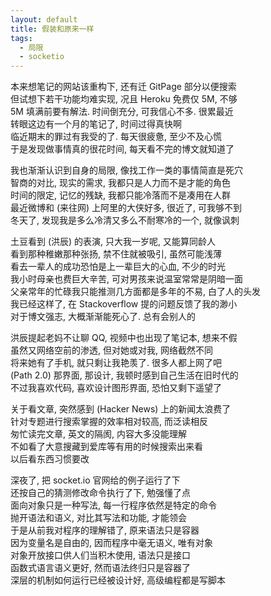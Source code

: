 ```yaml
---
layout: default
title: 假装和原来一样
tags:
  - 局限
  - socketio
---
```

  
本来想笔记的网站该重构下, 还有迁 GitPage 部分以便搜索  
但试想下若干功能均难实现, 况且 Heroku 免费仅 5M, 不够  
5M 填满前要有解法. 时间倒充分, 可我信心不多. 很累最近  
转眼这边有一个月的笔记了, 时间过得真快啊  
临近期末的罪过有我受的了. 每天很疲惫, 至少不及心慌  
于是发现做事情真的很花时间, 每天看不完的博文就知道了  
  
我也渐渐认识到自身的局限, 像找工作一类的事情简直是死穴  
智商的对比, 现实的需求, 我都只是人力而不是才能的角色  
时间的限定, 记忆的残缺, 我都只能冷落而不是凑用在人群  
最近微博和 (来往网) 上阿里的大侠好多, 很近了, 可我够不到  
冬天了, 发现我是多么冷清又多么不耐寒冷的一个, 就像讽刺  
  
土豆看到 (洪辰) 的表演, 只大我一岁呢, 又能算同龄人  
看到那种稚嫩那种张扬, 禁不住就被吸引, 虽然可能浅薄  
看去一辈人的成功恐怕是上一辈巨大的心血, 不少的时光  
我小时母亲也费巨大辛苦, 可对男孩来说温室常常是阴暗一面  
父亲常年的忙碌我只能推测几方面都是多年的不易, 白了人的头发  
我已经这样了, 在 Stackoverflow 提的问题反馈了我的渺小  
对于博文强志, 大概渐渐能死心了. 总有会别人的  
  
洪辰提起老妈不让聊 QQ, 视频中也出现了笔记本, 想来不假  
虽然又网络空前的渗透, 但对她或对我, 网络截然不同  
将来她有了手机, 就只剩让我艳羡了. 很多人都上网了吧  
(Path 2.0) 那界面, 那设计, 我顿时感到自己生活在旧时代的  
不过我喜欢代码, 喜欢设计图形界面, 恐怕又剩下遥望了  
  
关于看文章, 突然感到 (Hacker News) 上的新闻太浪费了  
针对专题进行搜索掌握的效率相对较高, 而泛读相反  
匆忙读完文章, 英文的隔阂, 内容大多没能理解  
不如看了大意搜藏到爱库等有用的时候搜索出来看  
以后看东西习惯要改  
  
深夜了, 把 socket.io 官网给的例子运行了下  
还按自己的猜测修改命令执行了下, 勉强懂了点  
面向对象只是一种写法, 每一行程序依然是特定的命令  
抛开语法和语义, 对比其写法和功能, 才能领会  
于是从前我对程序的理解错了, 原来语法只是容器  
因为变量名是自由的, 因而程序中毫无语义, 唯有对象  
对象开放接口供人们当积木使用, 语法只是接口  
函数式语言语义更好, 然而语法终归只是容器了  
深层的机制如何运行已经被设计好, 高级编程都是写脚本  
